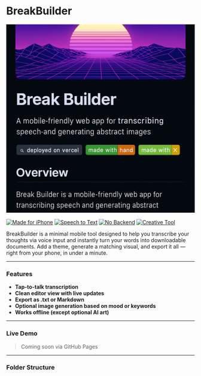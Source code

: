 # BreakBuilder

![Banner](F1AE3538-F99D-453E-83DF-91CB734D7980.png)

[![Made for iPhone](https://img.shields.io/badge/Optimized%20for-iPhone-blueviolet)](#)
[![Speech to Text](https://img.shields.io/badge/Feature-Speech--to--Text-yellowgreen)](#)
[![No Backend](https://img.shields.io/badge/Backend-None-brightgreen)](#)
[![Creative Tool](https://img.shields.io/badge/Vibe-Creative%20Journaling-ff69b4)](#)

BreakBuilder is a minimal mobile tool designed to help you transcribe your thoughts via voice input and instantly turn your words into downloadable documents. Add a theme, generate a matching visual, and export it all — right from your phone, in under a minute.

---

### Features
- **Tap-to-talk transcription**
- **Clean editor view with live updates**
- **Export as .txt or Markdown**
- **Optional image generation based on mood or keywords**
- **Works offline (except optional AI art)**

---

### Live Demo  
> Coming soon via GitHub Pages

---

### Folder Structure
